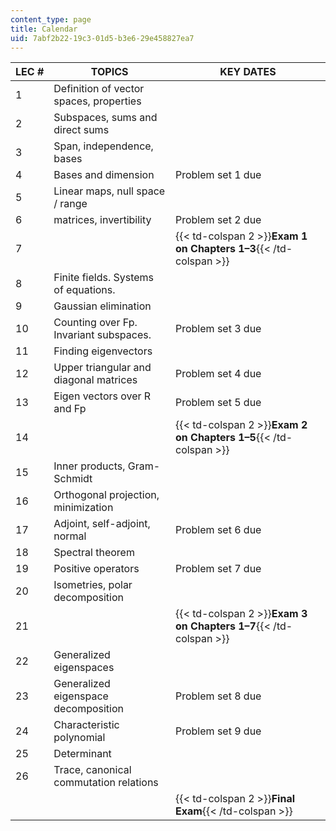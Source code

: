 ```yaml
---
content_type: page
title: Calendar
uid: 7abf2b22-19c3-01d5-b3e6-29e458827ea7
---
```


| LEC # | TOPICS | KEY DATES |
| --- | --- | --- |
| 1 | Definition of vector spaces, properties | &nbsp; |
| 2 | Subspaces, sums and direct sums | &nbsp; |
| 3 | Span, independence, bases | &nbsp; |
| 4 | Bases and dimension | Problem set 1 due |
| 5 | Linear maps, null space / range | &nbsp; |
| 6 | matrices, invertibility | Problem set 2 due |
| 7 || {{< td-colspan 2 >}}**Exam 1 on Chapters 1–3**{{< /td-colspan >}} ||
| 8 | Finite fields. Systems of equations. | &nbsp; |
| 9 | Gaussian elimination | &nbsp; |
| 10 | Counting over Fp. Invariant subspaces. | Problem set 3 due |
| 11 | Finding eigenvectors | &nbsp; |
| 12 | Upper triangular and diagonal matrices | Problem set 4 due |
| 13 | Eigen vectors over R and Fp | Problem set 5 due |
| 14 || {{< td-colspan 2 >}}**Exam 2 on Chapters 1–5**{{< /td-colspan >}} ||
| 15 | Inner products, Gram-Schmidt | &nbsp; |
| 16 | Orthogonal projection, minimization | &nbsp; |
| 17 | Adjoint, self-adjoint, normal | Problem set 6 due |
| 18 | Spectral theorem | &nbsp; |
| 19 | Positive operators | Problem set 7 due |
| 20 | Isometries, polar decomposition | &nbsp; |
| 21 || {{< td-colspan 2 >}}**Exam 3 on Chapters 1–7**{{< /td-colspan >}} ||
| 22 | Generalized eigenspaces | &nbsp; |
| 23 | Generalized eigenspace decomposition | Problem set 8 due |
| 24 | Characteristic polynomial | Problem set 9 due |
| 25 | Determinant | &nbsp; |
| 26 | Trace, canonical commutation relations | &nbsp; |
| &nbsp; || {{< td-colspan 2 >}}**Final Exam**{{< /td-colspan >}} |